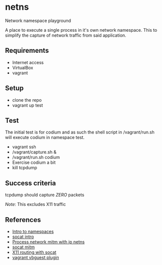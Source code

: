 # netns
Network namespace playground

A place to execute a single process in it's own network namespace.  This to simplify the capture of network traffic from said application.

## Requirements
- Internet access
- VirtualBox
- vagrant

## Setup
- clone the repo
- vagrant up test

## Test
The initial test is for codium and as such the shell script in /vagrant/run.sh will execute codium in namespace test.
- vagrant ssh
- /vagrant/capture.sh &
- /vagrant/run.sh codium
- Exercise codium a bit
- kill tcpdump

## Success criteria
tcpdump should capture *ZERO* packets

*Note*: This excludes X11 traffic

## References
- [Intro to namespaces](https://blog.scottlowe.org/2013/09/04/introducing-linux-network-namespaces/)
- [socat intro](https://copyconstruct.medium.com/socat-29453e9fc8a6)
- [Process network mitm with ip netns](https://bytefreaks.net/gnulinux/how-to-capture-all-network-traffic-of-a-single-process)
- [socat mitm ](https://gist.github.com/jhass/5896418)
- [X11 routing with socat](https://unix.stackexchange.com/a/274703)
- [vagrant vbguest plugin](https://github.com/dotless-de/vagrant-vbguest)

